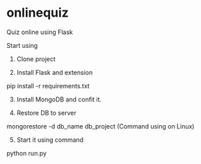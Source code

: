 # onlinequiz

Quiz online using Flask

Start using

1. Clone project

2. Install Flask and extension

pip install -r requirements.txt

3. Install MongoDB and confit it.

4. Restore DB to server

mongorestore -d db_name db_project
(Command using on Linux)

5. Start it using command

python run.py

